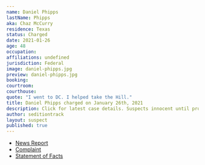 ```yaml
---
name: Daniel Phipps
lastName: Phipps
aka: Chaz McCurry
residence: Texas
status: Charged
date: 2021-01-26
age: 48
occupation:
affiliations: undefined
jurisdiction: Federal
image: daniel-phipps.jpg
preview: daniel-phipps.jpg
booking:
courtroom:
courthouse:
quote: "I went to DC. I helped take the Hill."
title: Daniel Phipps charged on January 26th, 2021
description: Click for latest case details. Suspects innocent until proven guilty.
author: seditiontrack
layout: suspect
published: true
---
```

- [News Report](https://www.dallasnews.com/news/crime/2021/01/27/garland-man-who-posted-photo-of-himself-inside-capitol-building-is-arrested/)
- [Complaint](https://www.justice.gov/opa/page/file/1360726/download)
- [Statement of Facts](https://www.justice.gov/opa/page/file/1360726/download)
